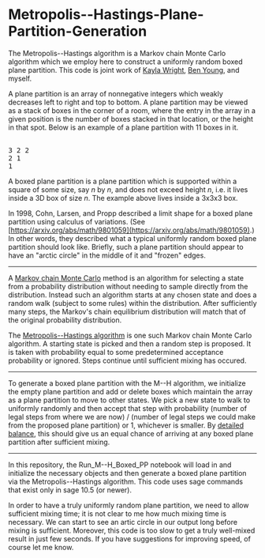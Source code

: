 # Metropolis--Hastings-Plane-Partition-Generation
The Metropolis--Hastings algorithm is a Markov chain Monte Carlo algorithm which we employ here to construct a uniformly random boxed plane partition. This code is joint work of [Kayla Wright](https://sites.google.com/view/kayla-wright), [Ben Young](https://pages.uoregon.edu/bjy/), and myself.

A plane partition is an array of nonnegative integers which weakly decreases left to right and top to bottom. A plane partition may be viewed as a stack of boxes in the corner of a room, where the entry in the array in a given position is the number of boxes stacked in that location, or the height in that spot. Below is an example of a plane partition with 11 boxes in it.

<pre> 
3 2 2
2 1 
1  
</pre>

A boxed plane partition is a plane partition which is supported within a square of some size, say $n$ by $n$, and does not exceed height $n$, i.e. it lives inside a 3D box of size $n$. The example above lives inside a 3x3x3 box.

In 1998, Cohn, Larsen, and Propp described a limit shape for a boxed plane partition using calculus of variations. (See [https://arxiv.org/abs/math/9801059](https://arxiv.org/abs/math/9801059).) In other words, they described what a typical uniformly random boxed plane partition should look like. Briefly, such a plane partition should appear to have an "arctic circle" in the middle of it and "frozen" edges. 

----

A [Markov chain Monte Carlo](https://en.wikipedia.org/wiki/Markov_chain_Monte_Carlo) method is an algorithm for selecting a state from a probability distribution without needing to sample directly from the distribution. Instead such an algorithm starts at any chosen state and does a random walk (subject to some rules) within the distribution. After sufficiently many steps, the Markov's chain equilibrium distribution will match that of the original probability distribution. 

The [Metropolis--Hastings algorithm](https://en.wikipedia.org/wiki/Metropolis–Hastings_algorithm) is one such Markov chain Monte Carlo algorithm. A starting state is picked and then a random step is proposed. It is taken with probability equal to some predetermined acceptance probability or ignored. Steps continue until sufficient mixing has occured.

----

To generate a boxed plane partition with the M--H algorithm, we initialize the empty plane partition and add or delete boxes which maintain the array as a plane partition to move to other states. We pick a new state to walk to uniformly randomly and then accept that step with probability (number of legal steps from where we are now) / (number of legal steps we could make from the proposed plane partition) or 1, whichever is smaller. By [detailed balance](https://en.wikipedia.org/wiki/Detailed_balance), this should give us an equal chance of arriving at any boxed plane partition after sufficient mixing.

----

In this repository, the Run_M--H_Boxed_PP notebook will load in and initialize the necessary objects and then generate a boxed plane partition via the Metropolis--Hastings algorithm. This code uses sage commands that exist only in sage 10.5 (or newer). 

In order to have a truly uniformly random plane partition, we need to allow sufficient mixing time; it is not clear to me how much mixing time is necessary. We can start to see an artic circle in our output long before mixing is sufficient. Moreover, this code is too slow to get a truly well-mixed result in just few seconds. If you have suggestions for improving speed, of course let me know.
